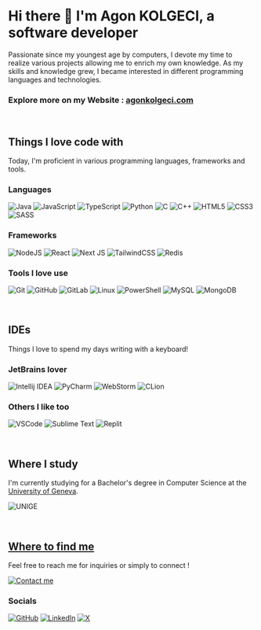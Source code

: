 # Hi there 👋 I'm Agon KOLGECI, a software developer

Passionate since my youngest age by computers, I devote my time to realize various projects allowing me to enrich my own knowledge.
As my skills and knowledge grew, I became interested in different programming languages and technologies. 

### Explore more on my Website : [agonkolgeci.com](https://agonkolgeci.com/)

&nbsp;

## Things I love code with
Today, I'm proficient in various programming languages, frameworks and tools.

### Languages
![Java](https://img.shields.io/badge/Java-ED8B00?style=for-the-badge&logo=openjdk&logoColor=white)
![JavaScript](https://img.shields.io/badge/JavaScript-323330?style=for-the-badge&logo=javascript&logoColor=F7DF1E)
![TypeScript](https://img.shields.io/badge/typescript-%23007ACC.svg?style=for-the-badge&logo=typescript&logoColor=white)
![Python](https://img.shields.io/badge/Python-3776AB?style=for-the-badge&logo=python&logoColor=white)
![C](https://img.shields.io/badge/C-00599C?style=for-the-badge&logo=c&logoColor=white)
![C++](https://img.shields.io/badge/C%2B%2B-00599C?style=for-the-badge&logo=c%2B%2B&logoColor=white)
![HTML5](https://img.shields.io/badge/html5-%23E34F26.svg?style=for-the-badge&logo=html5&logoColor=white)
![CSS3](https://img.shields.io/badge/css3-%231572B6.svg?style=for-the-badge&logo=css3&logoColor=white)
![SASS](https://img.shields.io/badge/SASS-hotpink.svg?style=for-the-badge&logo=SASS&logoColor=white)

### Frameworks
![NodeJS](https://img.shields.io/badge/node.js-6DA55F?style=for-the-badge&logo=node.js&logoColor=white)
![React](https://img.shields.io/badge/react-%2320232a.svg?style=for-the-badge&logo=react&logoColor=%2361DAFB)
![Next JS](https://img.shields.io/badge/Next_JS-black?style=for-the-badge&logo=next.js&logoColor=white)
![TailwindCSS](https://img.shields.io/badge/tailwindcss-%2338B2AC.svg?style=for-the-badge&logo=tailwind-css&logoColor=white)
![Redis](https://img.shields.io/badge/redis-%23DD0031.svg?style=for-the-badge&logo=redis&logoColor=white)

### Tools I love use
![Git](https://img.shields.io/badge/git-%23F05033.svg?style=for-the-badge&logo=git&logoColor=white)
![GitHub](https://img.shields.io/badge/github-%23121011.svg?style=for-the-badge&logo=github&logoColor=white)
![GitLab](https://img.shields.io/badge/gitlab-%23181717.svg?style=for-the-badge&logo=gitlab&logoColor=white)
![Linux](https://img.shields.io/badge/Linux-FCC624?style=for-the-badge&logo=linux&logoColor=black)
![PowerShell](https://img.shields.io/badge/PowerShell-%235391FE.svg?style=for-the-badge&logo=powershell&logoColor=white)
![MySQL](https://img.shields.io/badge/mysql-4479A1.svg?style=for-the-badge&logo=mysql&logoColor=white)
![MongoDB](https://img.shields.io/badge/MongoDB-%234ea94b.svg?style=for-the-badge&logo=mongodb&logoColor=white)

&nbsp;

## IDEs
Things I love to spend my days writing with a keyboard!

### JetBrains lover
![Intellij IDEA](https://upload.wikimedia.org/wikipedia/commons/thumb/9/9c/IntelliJ_IDEA_Icon.svg/langfr-48px-IntelliJ_IDEA_Icon.svg.png)
![PyCharm](https://upload.wikimedia.org/wikipedia/commons/thumb/1/1d/PyCharm_Icon.svg/langfr-48px-PyCharm_Icon.svg.png)
![WebStorm](https://upload.wikimedia.org/wikipedia/commons/thumb/7/71/WebStorm_Icon.png/48px-WebStorm_Icon.svg.png)
![CLion](https://upload.wikimedia.org/wikipedia/commons/thumb/6/62/Clion.svg/48px-Clion.svg.png)

### Others I like too
![VSCode](https://upload.wikimedia.org/wikipedia/commons/thumb/9/9a/Visual_Studio_Code_1.35_icon.svg/langfr-48px-Visual_Studio_Code_1.35_icon.svg.png)
![Sublime Text](https://upload.wikimedia.org/wikipedia/fr/thumb/7/78/Sublime_text_logo.png/48px-Sublime_text_logo.png)
![Replit](https://upload.wikimedia.org/wikipedia/commons/thumb/7/78/New_Replit_Logo.svg/48px-New_Replit_Logo.svg.png)

&nbsp;

## Where I study

I'm currently studying for a Bachelor's degree in Computer Science at the [University of Geneva](https://unige.ch/).

![UNIGE](https://upload.wikimedia.org/wikipedia/fr/d/d2/Universit%C3%A9_de_Gen%C3%A8ve_%28logo%29.svg)

&nbsp;

## [Where to find me](https://agonkolgeci.com/)
Feel free to reach me for inquiries or simply to connect !

[![Contact me](https://img.shields.io/badge/Contact_me-152238?style=for-the-badge&logo=mail&logoColor=white)](https://agonkolgeci.com/contact)

### Socials
[![GitHub](https://img.shields.io/badge/github-%23121011.svg?style=for-the-badge&logo=github&logoColor=white)](https://github.com/agonkolgeci.com)
[![LinkedIn](https://img.shields.io/badge/linkedin-%230077B5.svg?style=for-the-badge&logo=linkedin&logoColor=white)](https://https://www.linkedin.com/in/agon-kolgeci-193aa2266/)
[![X](https://img.shields.io/badge/X-%23000000.svg?style=for-the-badge&logo=X&logoColor=white)](https://x.com/agon_kolgeci)